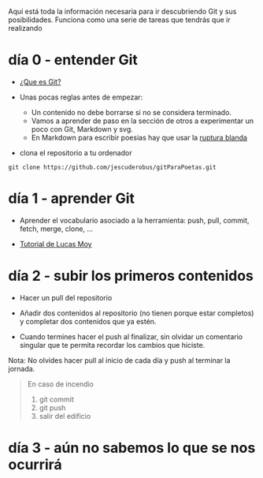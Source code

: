 Aquí está toda la información necesaria para ir descubriendo Git y sus posibilidades. Funciona como una serie de tareas que tendrás que ir realizando

# día 0 - entender Git

- [¿Que es Git?](https://www.youtube.com/watch?v=jGehuhFhtnE)

  
- Unas pocas reglas antes de empezar:
  - Un contenido no debe borrarse si no se considera terminado.
  - Vamos a aprender de paso en la sección de otros a experimentar un poco con Git, Markdown y svg.
  - En Markdown para escribir poesias hay que usar la [ruptura blanda](https://www.markdowntutorial.com/es/lesson/7/)

- clona el repositorio a tu ordenador

```
git clone https://github.com/jescuderobus/gitParaPoetas.git
```

# día 1 - aprender Git

- Aprender el vocabulario asociado a la herramienta: push, pull, commit, fetch, merge, clone, ...
  
- [Tutorial de Lucas Moy](https://www.youtube.com/watch?v=CK5ZcKZsMRs)


# día 2 - subir los primeros contenidos

- Hacer un pull del repositorio

- Añadir dos contenidos al repositorio (no tienen porque estar completos) y completar dos contenidos que ya estén.

- Cuando termines hacer el push al finalizar, sin olvidar un comentario singular que te permita recordar los cambios que hiciste.

Nota: No olvides hacer pull al inicio de cada día y push al terminar la jornada.

> En caso de incendio
> 1. git commit
> 2. git push
> 3. salir del edificio

# día 3 - aún no sabemos lo que se nos ocurrirá


